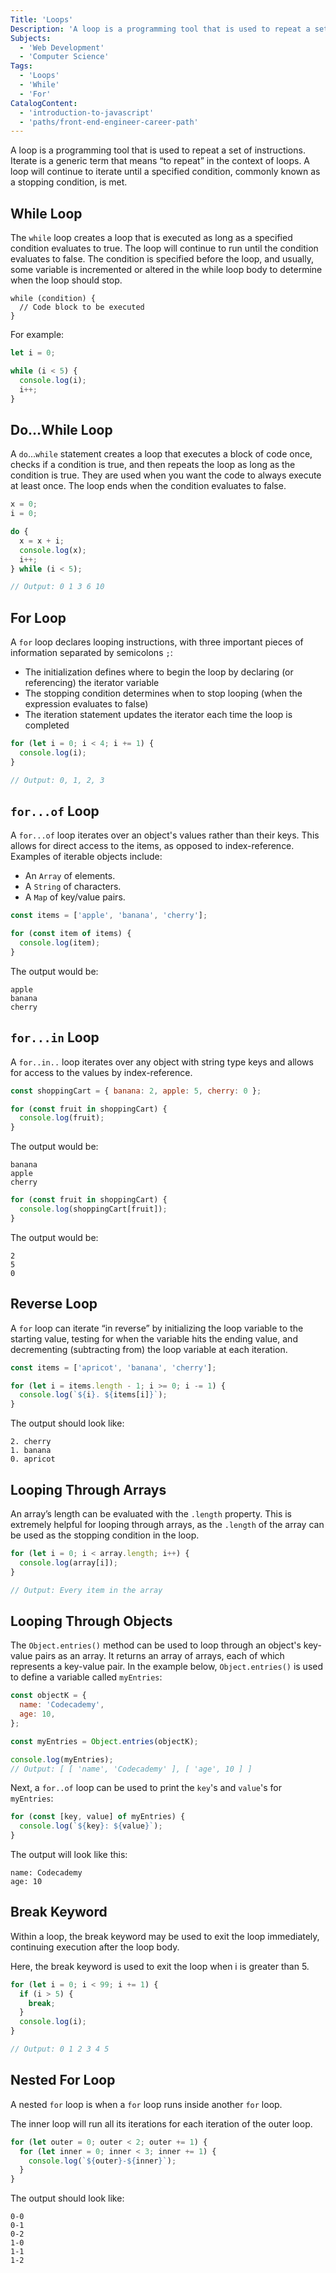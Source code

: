 ```yaml
---
Title: 'Loops'
Description: 'A loop is a programming tool that is used to repeat a set of instructions. Iterate is a generic term that means “to repeat” in the context of loops. A loop will continue to iterate until a specified condition, commonly known as a stopping condition, is met.'
Subjects:
  - 'Web Development'
  - 'Computer Science'
Tags:
  - 'Loops'
  - 'While'
  - 'For'
CatalogContent:
  - 'introduction-to-javascript'
  - 'paths/front-end-engineer-career-path'
---
```


A loop is a programming tool that is used to repeat a set of instructions. Iterate is a generic term that means “to repeat” in the context of loops. A loop will continue to iterate until a specified condition, commonly known as a stopping condition, is met.

## While Loop

The `while` loop creates a loop that is executed as long as a specified condition evaluates to true. The loop will continue to run until the condition evaluates to false. The condition is specified before the loop, and usually, some variable is incremented or altered in the while loop body to determine when the loop should stop.

```pseudo
while (condition) {
  // Code block to be executed
}
```

For example:

```js
let i = 0;

while (i < 5) {
  console.log(i);
  i++;
}
```

## Do…While Loop

A `do`...`while` statement creates a loop that executes a block of code once, checks if a condition is true, and then repeats the loop as long as the condition is true. They are used when you want the code to always execute at least once. The loop ends when the condition evaluates to false.

```js
x = 0;
i = 0;

do {
  x = x + i;
  console.log(x);
  i++;
} while (i < 5);

// Output: 0 1 3 6 10
```

## For Loop

A `for` loop declares looping instructions, with three important pieces of information separated by semicolons `;`:

- The initialization defines where to begin the loop by declaring (or referencing) the iterator variable
- The stopping condition determines when to stop looping (when the expression evaluates to false)
- The iteration statement updates the iterator each time the loop is completed

```js
for (let i = 0; i < 4; i += 1) {
  console.log(i);
}

// Output: 0, 1, 2, 3
```

## `for...of` Loop

A `for...of` loop iterates over an object's values rather than their keys. This allows for direct access to the items, as opposed to index-reference. Examples of iterable objects include:

- An `Array` of elements.
- A `String` of characters.
- A `Map` of key/value pairs.

```js
const items = ['apple', 'banana', 'cherry'];

for (const item of items) {
  console.log(item);
}
```

The output would be:

```shell
apple
banana
cherry
```

## `for...in` Loop

A `for..in..` loop iterates over any object with string type keys and allows for access to the values by index-reference.

```js
const shoppingCart = { banana: 2, apple: 5, cherry: 0 };

for (const fruit in shoppingCart) {
  console.log(fruit);
}
```

The output would be:

```shell
banana
apple
cherry
```

```js
for (const fruit in shoppingCart) {
  console.log(shoppingCart[fruit]);
}
```

The output would be:

```shell
2
5
0
```

## Reverse Loop

A `for` loop can iterate “in reverse” by initializing the loop variable to the starting value, testing for when the variable hits the ending value, and decrementing (subtracting from) the loop variable at each iteration.

```js
const items = ['apricot', 'banana', 'cherry'];

for (let i = items.length - 1; i >= 0; i -= 1) {
  console.log(`${i}. ${items[i]}`);
}
```

The output should look like:

```shell
2. cherry
1. banana
0. apricot
```

## Looping Through Arrays

An array’s length can be evaluated with the `.length` property. This is extremely helpful for looping through arrays, as the `.length` of the array can be used as the stopping condition in the loop.

```js
for (let i = 0; i < array.length; i++) {
  console.log(array[i]);
}

// Output: Every item in the array
```

## Looping Through Objects

The `Object.entries()` method can be used to loop through an object's key-value pairs as an array. It returns an array of arrays, each of which represents a key-value pair. In the example below, `Object.entries()` is used to define a variable called `myEntries`:

```js
const objectK = {
  name: 'Codecademy',
  age: 10,
};

const myEntries = Object.entries(objectK);

console.log(myEntries);
// Output: [ [ 'name', 'Codecademy' ], [ 'age', 10 ] ]
```

Next, a `for..of` loop can be used to print the `key`'s and `value`'s for `myEntries`:

```js
for (const [key, value] of myEntries) {
  console.log(`${key}: ${value}`);
}
```

The output will look like this:

```shell
name: Codecademy
age: 10
```

## Break Keyword

Within a loop, the break keyword may be used to exit the loop immediately, continuing execution after the loop body.

Here, the break keyword is used to exit the loop when i is greater than 5.

```js
for (let i = 0; i < 99; i += 1) {
  if (i > 5) {
    break;
  }
  console.log(i);
}

// Output: 0 1 2 3 4 5
```

## Nested For Loop

A nested `for` loop is when a `for` loop runs inside another `for` loop.

The inner loop will run all its iterations for each iteration of the outer loop.

```js
for (let outer = 0; outer < 2; outer += 1) {
  for (let inner = 0; inner < 3; inner += 1) {
    console.log(`${outer}-${inner}`);
  }
}
```

The output should look like:

```shell
0-0
0-1
0-2
1-0
1-1
1-2
```
